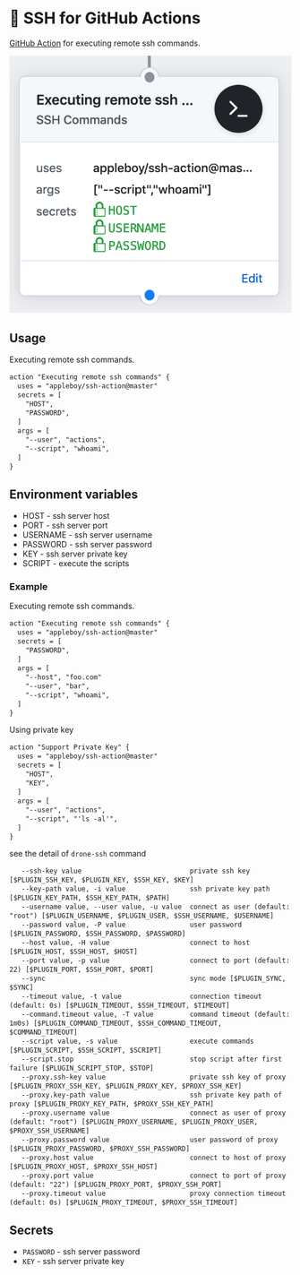 # 🚀 SSH for GitHub Actions

[GitHub Action](https://developer.github.com/actions/) for executing remote ssh commands.

<img src="./images/ssh-workflow.png">

## Usage

Executing remote ssh commands.

```
action "Executing remote ssh commands" {
  uses = "appleboy/ssh-action@master"
  secrets = [
    "HOST",
    "PASSWORD",
  ]
  args = [
    "--user", "actions",
    "--script", "whoami",
  ]
}
```

## Environment variables

* HOST - ssh server host
* PORT - ssh server port
* USERNAME - ssh server username
* PASSWORD - ssh server password
* KEY - ssh server private key
* SCRIPT - execute the scripts

### Example

Executing remote ssh commands.

```
action "Executing remote ssh commands" {
  uses = "appleboy/ssh-action@master"
  secrets = [
    "PASSWORD",
  ]
  args = [
    "--host", "foo.com"
    "--user", "bar",
    "--script", "whoami",
  ]
}
```

Using private key

```
action "Support Private Key" {
  uses = "appleboy/ssh-action@master"
  secrets = [
    "HOST",
    "KEY",
  ]
  args = [
    "--user", "actions",
    "--script", "'ls -al'",
  ]
}
```

see the detail of `drone-ssh` command

```
   --ssh-key value                           private ssh key [$PLUGIN_SSH_KEY, $PLUGIN_KEY, $SSH_KEY, $KEY]
   --key-path value, -i value                ssh private key path [$PLUGIN_KEY_PATH, $SSH_KEY_PATH, $PATH]
   --username value, --user value, -u value  connect as user (default: "root") [$PLUGIN_USERNAME, $PLUGIN_USER, $SSH_USERNAME, $USERNAME]
   --password value, -P value                user password [$PLUGIN_PASSWORD, $SSH_PASSWORD, $PASSWORD]
   --host value, -H value                    connect to host [$PLUGIN_HOST, $SSH_HOST, $HOST]
   --port value, -p value                    connect to port (default: 22) [$PLUGIN_PORT, $SSH_PORT, $PORT]
   --sync                                    sync mode [$PLUGIN_SYNC, $SYNC]
   --timeout value, -t value                 connection timeout (default: 0s) [$PLUGIN_TIMEOUT, $SSH_TIMEOUT, $TIMEOUT]
   --command.timeout value, -T value         command timeout (default: 1m0s) [$PLUGIN_COMMAND_TIMEOUT, $SSH_COMMAND_TIMEOUT, $COMMAND_TIMEOUT]
   --script value, -s value                  execute commands [$PLUGIN_SCRIPT, $SSH_SCRIPT, $SCRIPT]
   --script.stop                             stop script after first failure [$PLUGIN_SCRIPT_STOP, $STOP]
   --proxy.ssh-key value                     private ssh key of proxy [$PLUGIN_PROXY_SSH_KEY, $PLUGIN_PROXY_KEY, $PROXY_SSH_KEY]
   --proxy.key-path value                    ssh private key path of proxy [$PLUGIN_PROXY_KEY_PATH, $PROXY_SSH_KEY_PATH]
   --proxy.username value                    connect as user of proxy (default: "root") [$PLUGIN_PROXY_USERNAME, $PLUGIN_PROXY_USER, $PROXY_SSH_USERNAME]
   --proxy.password value                    user password of proxy [$PLUGIN_PROXY_PASSWORD, $PROXY_SSH_PASSWORD]
   --proxy.host value                        connect to host of proxy [$PLUGIN_PROXY_HOST, $PROXY_SSH_HOST]
   --proxy.port value                        connect to port of proxy (default: "22") [$PLUGIN_PROXY_PORT, $PROXY_SSH_PORT]
   --proxy.timeout value                     proxy connection timeout (default: 0s) [$PLUGIN_PROXY_TIMEOUT, $PROXY_SSH_TIMEOUT]
```

## Secrets

* `PASSWORD` - ssh server password
* `KEY` - ssh server private key
